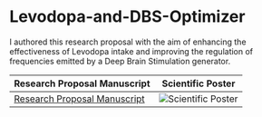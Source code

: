 # Levodopa-and-DBS-Optimizer

I authored this research proposal with the aim of enhancing the effectiveness of Levodopa intake and improving the regulation of frequencies emitted by a Deep Brain Stimulation generator.

| Research Proposal Manuscript | Scientific Poster |
| --------------------------- | ----------------- |
| <a href="Dynamic_DBS_and_Levodopa_Optimization%20Model_Predicting%20and%20Optimizing%20Dopaminergic%20Response%20from%20Levodopa%20Intake.pdf">Research Proposal Manuscript</a> | ![Scientific Poster](https://raw.githubusercontent.com/ZuhalOlomi/Levodopa-and-DBS-Optimizer/master/img/Zuhal_Olomi_Poster.png) |



